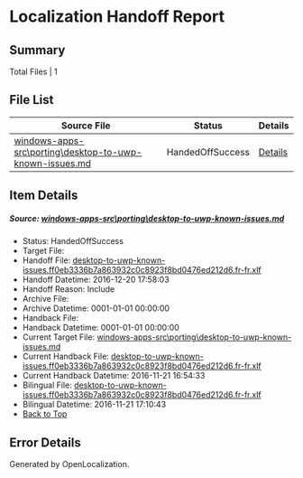 # <a name='report-top'></a> Localization Handoff Report

## Summary
 Total Files | 1

## File List
 Source File | Status | Details 
 ----------- | ------ | ------- 
 [windows-apps-src\porting\desktop-to-uwp-known-issues.md](https://cpubwin.visualstudio.com/windows-uwp/_git/windows-uwp/commit/ec4c5f937e4fd133bfc4f7aa96d00cee03a13c26?path=windows-apps-src%2Fporting%2Fdesktop-to-uwp-known-issues.md&_a=contents) | HandedOffSuccess | [Details](#d3ed0af32c9a44078d0f772d7fc130121f5d49705554)

## Item Details
##### <a name='d3ed0af32c9a44078d0f772d7fc130121f5d49705554'></a> Source: [windows-apps-src\porting\desktop-to-uwp-known-issues.md](https://cpubwin.visualstudio.com/windows-uwp/_git/windows-uwp/commit/ec4c5f937e4fd133bfc4f7aa96d00cee03a13c26?path=windows-apps-src%2Fporting%2Fdesktop-to-uwp-known-issues.md&_a=contents)
* Status: HandedOffSuccess
* Target File: 
* Handoff File: [desktop-to-uwp-known-issues.ff0eb3336b7a863932c0c8923f8bd0476ed212d6.fr-fr.xlf](https://cpubwin.visualstudio.com/windows-uwp/_git/WDCLib.handoff/commit/f2ae22c60afcba1d559caca3e885758575e3c081?path=ol-handoff%2Fcpubwin%2Fwindows-uwp.fr-fr%2Fmaster%2Fdesktop-to-uwp-known-issues.ff0eb3336b7a863932c0c8923f8bd0476ed212d6.fr-fr.xlf&_a=contents)
* Handoff Datetime: 2016-12-20 17:58:03
* Handoff Reason: Include
* Archive File: 
* Archive Datetime: 0001-01-01 00:00:00
* Handback File: 
* Handback Datetime: 0001-01-01 00:00:00
* Current Target File: [windows-apps-src\porting\desktop-to-uwp-known-issues.md](https://cpubwin.visualstudio.com/windows-uwp/_git/windows-uwp.fr-fr/commit/b499722b387bb5bf9961078746547751e280aace?path=windows-apps-src%2Fporting%2Fdesktop-to-uwp-known-issues.md&_a=contents)
* Current Handback File: [desktop-to-uwp-known-issues.ff0eb3336b7a863932c0c8923f8bd0476ed212d6.fr-fr.xlf](https://cpubwin.visualstudio.com/windows-uwp/_git/WDCLib.handback/commit/a2b58f321961fe8e5a80c86cd6d53f983c3d6f0e?path=ol-handback%2Fcpubwin%2Fwindows-uwp.fr-fr%2Fmaster%2Fdesktop-to-uwp-known-issues.ff0eb3336b7a863932c0c8923f8bd0476ed212d6.fr-fr.xlf&_a=contents)
* Current Handback Datetime: 2016-11-21 16:54:33
* Bilingual File: [desktop-to-uwp-known-issues.ff0eb3336b7a863932c0c8923f8bd0476ed212d6.fr-fr.xlf](https://cpubwin.visualstudio.com/windows-uwp/_git/WDCLib.handback/commit/a2b58f321961fe8e5a80c86cd6d53f983c3d6f0e?path=ol-handback%2Fcpubwin%2Fwindows-uwp.fr-fr%2Fmaster%2Fdesktop-to-uwp-known-issues.ff0eb3336b7a863932c0c8923f8bd0476ed212d6.fr-fr.xlf&_a=contents)
* Bilingual Datetime: 2016-11-21 17:10:43
* [Back to Top](#report-top)


## Error Details

Generated by OpenLocalization.
